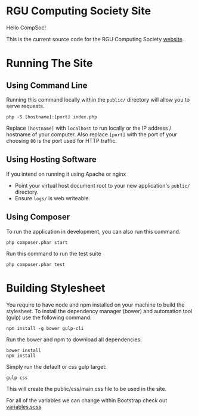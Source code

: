 # RGU Computing Society Site

Hello CompSoc!

This is the current source code for the RGU Computing Society [website](//www.rgucs.com).

# Running The Site
## Using Command Line

Running this command locally within the `public/` directory will allow you to serve requests.

    php -S [hostname]:[port] index.php

Replace `[hostname]` with `localhost` to run locally or the IP address / hostname of your computer.
Also replace `[port]` with the port of your choosing `80` is the port used for HTTP traffic.

## Using Hosting Software

If you intend on running it using Apache or nginx
* Point your virtual host document root to your new application's `public/` directory.
* Ensure `logs/` is web writeable.

## Using Composer

To run the application in development, you can also run this command.

    php composer.phar start

Run this command to run the test suite

    php composer.phar test

# Building Stylesheet

You require to have node and npm installed on your machine to build the stylesheet.
To install the dependency manager (bower) and automation tool (gulp) use the following command:

    npm install -g bower gulp-cli

Run the bower and npm to download all dependencies:

    bower install
    npm install

Simply run the default or css gulp target:

    gulp css

This will create the public/css/main.css file to be used in the site.

For all of the variables we can change within Bootstrap check out [variables.scss](https://github.com/twbs/bootstrap-sass/blob/master/assets/stylesheets/bootstrap/_variables.scss)
